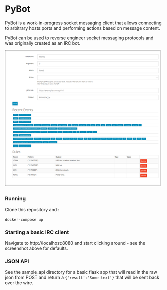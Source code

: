 # PyBot

PyBot is a work-in-progress socket messaging client that allows connecting to arbitrary hosts:ports and performing actions based on message content.

PyBot can be used to reverse engineer socket messaging protocols and was originally created as an IRC bot.

![PyBot UI](screenshot.png?raw=true "PyBot UI")

### Running

Clone this repository and :

`docker-compose up`


### Starting a basic IRC client

Navigate to http://localhost:8080 and start clicking around - see the screenshot above for defaults.

### JSON API

See the sample_api directory for a basic flask app that will read in the raw json from POST and return a `{'result':'Some text'}` that will be sent back over the wire.
